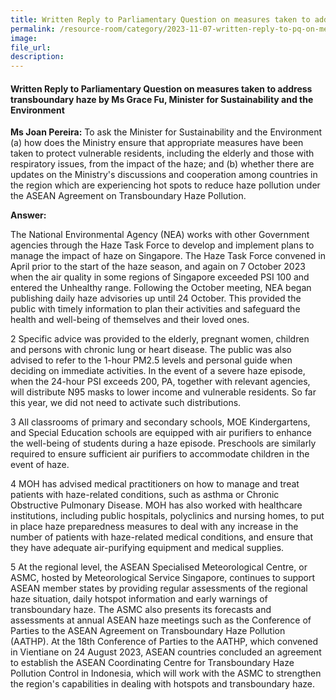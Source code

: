 ```yaml
---
title: Written Reply to Parliamentary Question on measures taken to address transboundary haze by Ms Grace Fu, Minister for Sustainability and the Environment
permalink: /resource-room/category/2023-11-07-written-reply-to-pq-on-measures-taken-to-address-transboundary-haze/
image:
file_url:
description:
---
```

 
#### Written Reply to Parliamentary Question on measures taken to address transboundary haze by Ms Grace Fu, Minister for Sustainability and the Environment

**Ms Joan Pereira:** To ask the Minister for Sustainability and the Environment (a) how does the Ministry ensure that appropriate measures have been taken to protect vulnerable residents, including the elderly and those with respiratory issues, from the impact of the haze; and (b) whether there are updates on the Ministry's discussions and cooperation among countries in the region which are experiencing hot spots to reduce haze pollution under the ASEAN Agreement on Transboundary Haze Pollution.

**Answer:**

The National Environmental Agency (NEA) works with other Government agencies through the Haze Task Force to develop and implement plans to manage the impact of haze on Singapore. The Haze Task Force convened in April prior to the start of the haze season, and again on 7 October 2023 when the air quality in some regions of Singapore exceeded PSI 100 and entered the Unhealthy range. Following the October meeting, NEA began publishing daily haze advisories up until 24 October. This provided the public with timely information to plan their activities and safeguard the health and well-being of themselves and their loved ones.

2 Specific advice was provided to the elderly, pregnant women, children and persons with chronic lung or heart disease. The public was also advised to refer to the 1-hour PM2.5 levels and personal guide when deciding on immediate activities. In the event of a severe haze episode, when the 24-hour PSI exceeds 200, PA, together with relevant agencies, will distribute N95 masks to lower income and vulnerable residents. So far this year, we did not need to activate such distributions.

3 All classrooms of primary and secondary schools, MOE Kindergartens, and Special Education schools are equipped with air purifiers to enhance the well-being of students during a haze episode. Preschools are similarly required to ensure sufficient air purifiers to accommodate children in the event of haze.

4 MOH has advised medical practitioners on how to manage and treat patients with haze-related conditions, such as asthma or Chronic Obstructive Pulmonary Disease. MOH has also worked with healthcare institutions, including public hospitals, polyclinics and nursing homes, to put in place haze preparedness measures to deal with any increase in the number of patients with haze-related medical conditions, and ensure that they have adequate air-purifying equipment and medical supplies.

5 At the regional level, the ASEAN Specialised Meteorological Centre, or ASMC, hosted by Meteorological Service Singapore, continues to support ASEAN member states by providing regular assessments of the regional haze situation, daily hotspot information and early warnings of transboundary haze. The ASMC also presents its forecasts and assessments at annual ASEAN haze meetings such as the Conference of Parties to the ASEAN Agreement on Transboundary Haze Pollution (AATHP). At the 18th Conference of Parties to the AATHP, which convened in Vientiane on 24 August 2023, ASEAN countries concluded an agreement to establish the ASEAN Coordinating Centre for Transboundary Haze Pollution Control in Indonesia, which will work with the ASMC to strengthen the region's capabilities in dealing with hotspots and transboundary haze.
